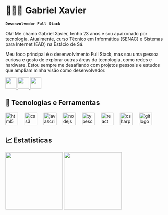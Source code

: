 # 👨🏽‍💻 Gabriel Xavier

**`Desenvolvedor Full Stack`**

Olá! Me chamo Gabriel Xavier, tenho 23 anos e sou apaixonado por tecnologia.
Atualmente, curso Técnico em Informática (SENAC) e Sistemas para Internet (EAD) na Estácio de Sá.

Meu foco principal é o desenvolvimento Full Stack, mas sou uma pessoa curiosa e gosto de explorar outras áreas da tecnologia, como redes e hardware.
Estou sempre me desafiando com projetos pessoais e estudos que ampliam minha visão como desenvolvedor.

<div align="left">
  <a href="https://www.linkedin.com/in/gabrielxavier1/" target="_blank">
    <img src="https://img.shields.io/static/v1?message=LinkedIn&logo=linkedin&label=&color=0077B5&logoColor=white&style=for-the-badge" height="35" />
  </a>
  <a href="https://discord.com/users/seu_discord" target="_blank">
    <img src="https://img.shields.io/static/v1?message=Discord&logo=discord&label=&color=7289DA&logoColor=white&style=for-the-badge" height="35" />
  </a>
  <a href="https://instagram.com/seu_instagram" target="_blank">
    <img src="https://img.shields.io/static/v1?message=Instagram&logo=instagram&label=&color=E4405F&logoColor=white&style=for-the-badge" height="35" />
  </a>
</div>

## 🧠 Tecnologias e Ferramentas

  <div align="left">
  <img src="https://cdn.jsdelivr.net/gh/devicons/devicon/icons/html5/html5-original.svg" height="40" alt="html5 logo"  />
  <img width="12" />
  <img src="https://cdn.jsdelivr.net/gh/devicons/devicon/icons/css3/css3-original.svg" height="40" alt="css3 logo"  />
  <img width="12" />
  <img src="https://cdn.jsdelivr.net/gh/devicons/devicon/icons/javascript/javascript-original.svg" height="40" alt="javascript logo"  />
  <img width="12" />
  <img src="https://cdn.jsdelivr.net/gh/devicons/devicon/icons/nodejs/nodejs-original.svg" height="40" alt="nodejs logo"  />
  <img width="12" />
  <img src="https://cdn.jsdelivr.net/gh/devicons/devicon/icons/typescript/typescript-original.svg" height="40" alt="typescript logo"  />
  <img width="12" />
  <img src="https://cdn.jsdelivr.net/gh/devicons/devicon/icons/react/react-original.svg" height="40" alt="react logo"  />
  <img width="12" />
  <img src="https://cdn.jsdelivr.net/gh/devicons/devicon/icons/csharp/csharp-original.svg" height="40" alt="csharp logo"  />
  <img width="12" />
  <img src="https://cdn.jsdelivr.net/gh/devicons/devicon/icons/git/git-original.svg" height="40" alt="git logo"  />
</div>

## 📈 Estatísticas

<p align="left">
  <img height="180em" src="https://github-readme-stats.vercel.app/api?username=gabriel-xavier1&show_icons=true&theme=tokyonight" />
  <img height="180em" src="https://github-readme-stats.vercel.app/api/top-langs/?username=gabriel-xavier1&layout=compact&theme=tokyonight" />
</p>
